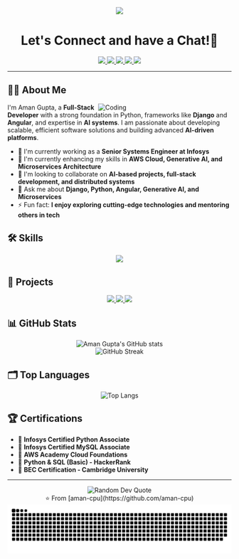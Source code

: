 <p align="center">
  <img src="https://capsule-render.vercel.app/api?type=waving&color=gradient&text=Hi,%20Folks!&height=100&section=header"/>
</p>

<h1 align="center">
  Let's Connect and have a Chat!💬
</h1>

<p align="center">
<a href="https://www.linkedin.com/in/aman-gupta-158881189/">
  <img src="https://skillicons.dev/icons?i=linkedin">
</a>
<a href="https://github.com/aman-cpu/aman-cpu/">
  <img src="https://skillicons.dev/icons?i=github">
</a>
<a href="https://www.instagram.com/aman._.gupta22/">
  <img src="https://skillicons.dev/icons?i=instagram">
</a>
<a href="mailto:amanguptaag.00@gmail.com">
  <img src="https://skillicons.dev/icons?i=gmail"/>
</a>
<a href="https://aman-cpu.github.io/Aman-Gupta-Portfolio/">
  <img src="https://img.icons8.com/fluent/48/000000/domain.png"/>
</a>
</p>


---

## 👨‍💻 About Me

<img align="right" alt="Coding" width="300" src="https://media.giphy.com/media/qgQUggAC3Pfv687qPC/giphy.gif">

I'm Aman Gupta, a **Full-Stack Developer** with a strong foundation in Python, frameworks like **Django** and **Angular**, and expertise in **AI systems**. I am passionate about developing scalable, efficient software solutions and building advanced **AI-driven platforms**.

- 🔭 I'm currently working as a **Senior Systems Engineer at Infosys**
- 🌱 I'm currently enhancing my skills in **AWS Cloud, Generative AI, and Microservices Architecture**
- 👯 I'm looking to collaborate on **AI-based projects, full-stack development, and distributed systems**
- 💬 Ask me about **Django, Python, Angular, Generative AI, and Microservices**
- ⚡ Fun fact: **I enjoy exploring cutting-edge technologies and mentoring others in tech**

## 🛠️ Skills

<p align="center">
  <a href="https://skillicons.dev">
    <img src="https://skillicons.dev/icons?i=python,django,angular,docker,git,kubernetes,c,cpp,java,ts,js,nodejs,html,css,sass,githubactions,vscode,postgres,mysql,mongodb,postman,powershell,opencv,windows,linux,ubuntu,tailwind,redis,nginx,grafana,ai,anaconda,aws,bash,npm,selenium,redhat" />
  </a>
</p>

## 🚀 Projects

<div align="center">
  <a href="https://github.com/aman-cpu/Melodi">
    <img src="https://github-readme-stats.vercel.app/api/pin/?username=aman-cpu&repo=Melodi&theme=radical" />
  </a>
  <a href="https://github.com/aman-cpu/Image-Recognition-system-using-OpenCV-with-PythonGUI">
    <img src="https://github-readme-stats.vercel.app/api/pin/?username=aman-cpu&repo=Image-Recognition-system-using-OpenCV-with-PythonGUI&theme=radical" />
  </a>
  <a href="https://github.com/aman-cpu/Basic-Banking-System-The-sparks-foundation">
    <img src="https://github-readme-stats.vercel.app/api/pin/?username=aman-cpu&repo=Basic-Banking-System-The-sparks-foundation&theme=radical" />
  </a>
</div>

## 📊 GitHub Stats

<div align="center">
  <img src="https://github-readme-stats.vercel.app/api?username=aman-cpu&show_icons=true&theme=radical" alt="Aman Gupta's GitHub stats" />
</div>

<div align="center">
  <img src="https://github-readme-streak-stats.herokuapp.com/?user=aman-cpu&theme=radical" alt="GitHub Streak" />
</div>

## 🗂️ Top Languages

<div align="center">
  <img src="https://github-readme-stats.vercel.app/api/top-langs/?username=aman-cpu&layout=compact&theme=radical" alt="Top Langs" />
</div>

## 🏆 Certifications

- 📜 **Infosys Certified Python Associate**
- 📜 **Infosys Certified MySQL Associate**
- 📜 **AWS Academy Cloud Foundations**
- 📜 **Python & SQL (Basic) - HackerRank**
- 📜 **BEC Certification - Cambridge University**


---

<div align="center">
  <img src="https://quotes-github-readme.vercel.app/api?type=horizontal&theme=radical" alt="Random Dev Quote" />
</div>

<div align="center">
  ⭐️ From [aman-cpu](https://github.com/aman-cpu)
</div>

<div align="center">
  <img src="https://raw.githubusercontent.com/platane/snk/output/github-contribution-grid-snake.svg" alt="Snake animation" />
</div>
